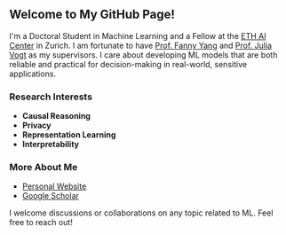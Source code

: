 ## Welcome to My GitHub Page!

I'm a Doctoral Student in Machine Learning and a Fellow at the [ETH AI Center](https://ai.ethz.ch/) in Zurich. I am fortunate to have [Prof. Fanny Yang](https://sml.inf.ethz.ch/group/fannyy/) and [Prof. Julia Vogt](https://mds.inf.ethz.ch/team/detail/julia-vogt/) as my supervisors. I care about developing ML models that are both reliable and practical for decision-making in real-world, sensitive applications.

### Research Interests

- **Causal Reasoning**
- **Privacy**
- **Representation Learning**
- **Interpretability**

### More About Me

- [Personal Website](https://sml.inf.ethz.ch/group/javiera/)
- [Google Scholar](https://scholar.google.es/citations?user=gGHkUhkAAAAJ&hl=es)

I welcome discussions or collaborations on any topic related to ML. Feel free to reach out!

